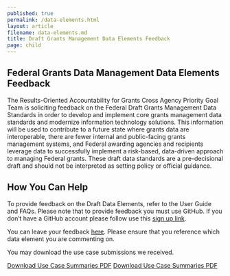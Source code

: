 ```yaml
---
published: true
permalink: /data-elements.html
layout: article
filename: data-elements.md
title: Draft Grants Management Data Elements Feedback 
page: child
---
```


## Federal Grants Data Management Data Elements Feedback 

The Results-Oriented Accountability for Grants Cross Agency Priority Goal Team is soliciting feedback on the Federal Draft Grants Management Data Standards in order to develop and implement core grants management data standards and modernize information technology solutions. This information will be used to contribute to a future state where grants data are interoperable, there are fewer internal and public-facing grants management systems, and Federal awarding agencies and recipients leverage data to successfully implement a risk-based, data-driven approach to managing Federal grants. These draft data standards are a pre-decisional draft and should not be interpreted as setting policy or official guidance. 

## How You Can Help 

To provide feedback on the Draft Data Elements, refer to the User Guide and FAQs. Please note that to provide feedback you must use GitHub. If you don’t have a GitHub account please follow use this [sign up link](https://github.com/). 

You can leave your feedback [here](https://github.com/OFFM-MCAB/grantsfeedback/issues/new/choose).  Please ensure that you reference which data element you are commenting on.

<script type="text/javascript">

$(document).ready(function() {
    init_table({
     csv_path: '../data/GRM-Data-View-For-Public-Comment-1.csv',
     element: 'table-container',
    });
} );
</script>

<div id="table-container"></div>

You may download the use case submissions we received. 

<a href="/assets/docs/use-case-summaries.pdf" class="usa-button">Download Use Case Summaries PDF</a> <a href="/data/GRM-Data-View-For-Public-Comment-1.csv" class="usa-button">Download Use Case Summaries PDF</a>




